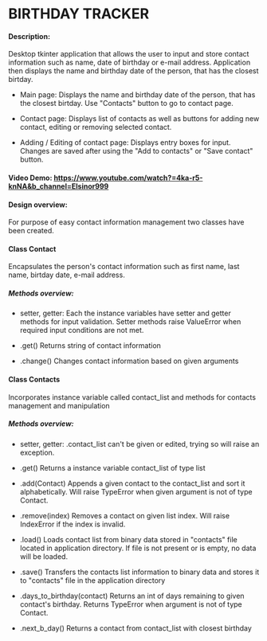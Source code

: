 # BIRTHDAY TRACKER
#### Description: 
Desktop tkinter application that allows the user to input and store contact information such as name, date of birthday or e-mail address. Application then displays the name and birthday date of the person, that has the closest birtday.
        
- Main page: Displays the name and birthday date of the person, that has the closest birtday. Use "Contacts" button to go to contact page.

- Contact page: Displays list of contacts as well as buttons for adding new contact, editing or removing selected contact.

- Adding / Editing of contact page: Displays entry boxes for input. Changes are saved after using the "Add to contacts" or "Save contact" button.

#### Video Demo:  https://www.youtube.com/watch?=4ka-r5-knNA&b_channel=Elsinor999

#### Design overview: 
For purpose of easy contact information management two classes have been created. 

#### Class Contact 
Encapsulates the person's contact information such as first name, last name, birtday date, e-mail address. 

##### Methods overview:
- setter, getter: Each the instance variables have setter and getter methods for input validation. Setter methods raise ValueError when required input conditions are not met. 

- .get()  Returns string of contact information

- .change() Changes contact information based on given arguments


#### Class Contacts 
Incorporates instance variable called contact_list and methods for contacts management and manipulation

##### Methods overview:
- setter, getter: .contact_list can't be given or edited, trying so will raise an exception.

- .get() Returns a instance variable contact_list of type list

- .add(Contact) Appends a given contact to the contact_list and sort it alphabetically. Will raise TypeError when given argument is not of type Contact.

- .remove(index)  Removes a contact on given list index. Will raise IndexError if the index is invalid.
- .load() Loads contact list from binary data stored in "contacts" file located in application directory. If file is not present or is empty, no data will be loaded.

- .save() Transfers the contacts list information to binary data and stores it to "contacts" file in the application directory
- .days_to_birthday(contact) Returns an int of days remaining to given contact's birthday. Returns TypeError when argument is not of type Contact.

- .next_b_day() Returns a contact from contact_list with closest birthday

